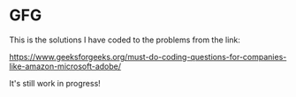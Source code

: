 # GFG

This is the solutions I have coded to the problems from the link: 

https://www.geeksforgeeks.org/must-do-coding-questions-for-companies-like-amazon-microsoft-adobe/

It's still work in progress!
